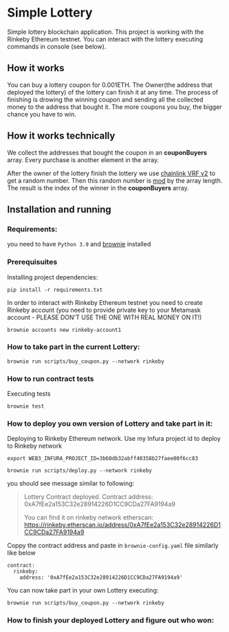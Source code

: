 # Simple Lottery
Simple lottery blockchain application. This project is working with the Rinkeby Ethereum testnet. 
You can interact with the lottery executing commands in console (see below). 

## How it works
You can buy a lottery coupon for 0.001ETH.
The Owner(the address that deployed the lottery) of the lottery can finish it at any time.
The process of finishing is drowing the winning coupon and sending all the collected money to the address that bought it.
The more coupons you buy, the bigger chance you have to win.

## How it works technically
We collect the addresses that bought the coupon in an **couponBuyers** array. Every purchase is another 
element in the array.  

After the owner of the lottery finish the lottery we use [chainlink VRF v2](https://docs.chain.link/docs/get-a-random-number/) to get a random number. 
Then this random number is [mod](https://en.wikipedia.org/wiki/Modulo_operation) by the array length. The result is the index of the winner in the **couponBuyers** array.   


## Installation and running

### Requirements:
you need to have `Python 3.9` and [brownie](https://eth-brownie.readthedocs.io/en/stable/install.html) installed


### Prerequisuites

Installing project dependencies:
```
pip install -r requirements.txt
```

In order to interact with Rinkeby Ethereum testnet you need to create Rinkeby account 
(you need to provide private key to your Metamask account - PLEASE DON'T USE THE ONE WITH REAL MONEY ON IT!)
```
brownie accounts new rinkeby-account1 
```

### How to take part in the current Lottery:
```
brownie run scripts/buy_coupon.py --network rinkeby
```


### How to run contract tests

Executing tests
```
brownie test
```

### How to deploy you own version of Lottery and take part in it:
Deploying to Rinkeby Ethereum network.
Use my Infura project id to deploy to Rinkeby network
```
export WEB3_INFURA_PROJECT_ID=3b60db32abff40358b27faee00f6cc83
```
```
brownie run scripts/deploy.py --network rinkeby
```

you should see message similar to following:

> Lottery Contract deployed. Contract address: 0xA7fEe2a153C32e28914226D1CC9CDa27FA9194a9
> 
> You can find it on rinkeby network etherscan: https://rinkeby.etherscan.io/address/0xA7fEe2a153C32e28914226D1CC9CDa27FA9194a9


Coppy the contract address and paste in `brownie-config.yaml` file similarly like below
```
contract:
  rinkeby:
    address: '0xA7fEe2a153C32e28914226D1CC9CDa27FA9194a9' 
```

You can now take part in your own Lottery executing:

```
brownie run scripts/buy_coupon.py --network rinkeby
```

### How to finish your deployed Lottery and figure out who won:

